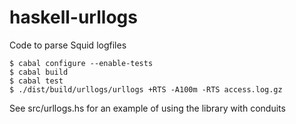 haskell-urllogs
===============

Code to parse Squid logfiles
```
$ cabal configure --enable-tests
$ cabal build
$ cabal test
$ ./dist/build/urllogs/urllogs +RTS -A100m -RTS access.log.gz
 ```
See src/urllogs.hs for an example of using the library with conduits
